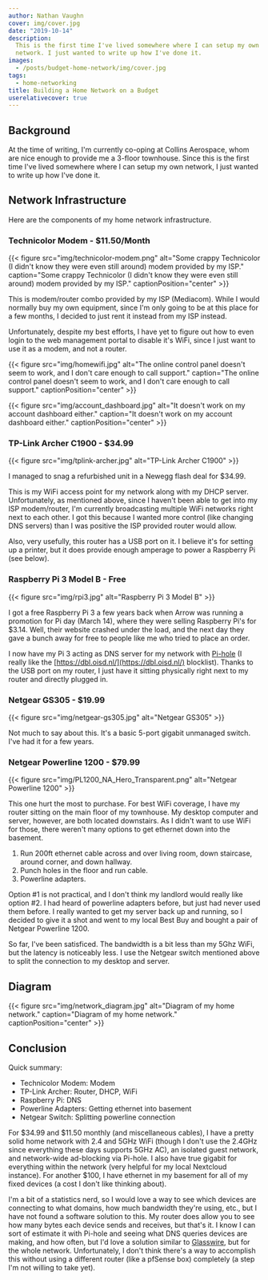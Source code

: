```yaml
---
author: Nathan Vaughn
cover: img/cover.jpg
date: "2019-10-14"
description:
  This is the first time I've lived somewhere where I can setup my own
  network. I just wanted to write up how I've done it.
images:
  - /posts/budget-home-network/img/cover.jpg
tags:
  - home-networking
title: Building a Home Network on a Budget
userelativecover: true
---
```


## Background

At the time of writing, I'm currently co-oping at Collins Aerospace, whom are
nice enough to provide me a 3-floor townhouse. Since this is the first time I've
lived somewhere where I can setup my own network, I just wanted to write up
how I've done it.

## Network Infrastructure

Here are the components of my home network infrastructure.

### Technicolor Modem - $11.50/Month

{{< figure src="img/technicolor-modem.png" alt="Some crappy Technicolor (I didn't know they were even still around) modem provided by my ISP." caption="Some crappy Technicolor (I didn't know they were even still around) modem provided by my ISP." captionPosition="center" >}}

This is modem/router combo provided by my ISP (Mediacom).
While I would normally buy my own equipment,
since I'm only going to be at this place for a few months,
I decided to just rent it instead from my ISP instead.

Unfortunately, despite
my best efforts, I have yet to figure out how to even login to the web management
portal to disable it's WiFi, since I just want to use it as a modem, and not a router.

{{< figure src="img/homewifi.jpg" alt="The online control panel doesn't seem to work, and I don't care enough to call support." caption="The online control panel doesn't seem to work, and I don't care enough to call support." captionPosition="center" >}}

{{< figure src="img/account_dashboard.jpg" alt="It doesn't work on my account dashboard either." caption="It doesn't work on my account dashboard either." captionPosition="center" >}}

### TP-Link Archer C1900 - $34.99

{{< figure src="img/tplink-archer.jpg" alt="TP-Link Archer C1900"  >}}

I managed to snag a refurbished unit in a Newegg flash deal for $34.99.

This is my WiFi access point for my network along with my DHCP server. Unfortunately,
as mentioned above, since I haven't been able to get into my ISP modem/router,
I'm currently broadcasting multiple WiFi networks right next to each other.
I got this because I wanted more control (like changing DNS servers) than I
was positive the ISP provided router would allow.

Also, very usefully, this router has a USB port on it. I believe it's for setting
up a printer, but it does provide enough amperage to power a Raspberry Pi (see below).

### Raspberry Pi 3 Model B - Free

{{< figure src="img/rpi3.jpg" alt="Raspberry Pi 3 Model B"  >}}

I got a free Raspberry Pi 3 a few years back when Arrow was running a promotion for
Pi day (March 14), where they were selling Raspberry Pi's for $3.14. Well, their
website crashed under the load, and the next day they gave a bunch away for free
to people like me who tried to place an order.

I now have my Pi 3 acting as DNS server for my network with
[Pi-hole](https://pi-hole.net) (I really like the
[https://dbl.oisd.nl/](https://dbl.oisd.nl/) blocklist). Thanks to the USB port on my
router, I just have it sitting physically right next to my router and directly
plugged in.

### Netgear GS305 - $19.99

{{< figure src="img/netgear-gs305.jpg" alt="Netgear GS305"  >}}

Not much to say about this. It's a basic 5-port gigabit unmanaged switch.
I've had it for a few years.

### Netgear Powerline 1200 - $79.99

{{< figure src="img/PL1200_NA_Hero_Transparent.png" alt="Netgear Powerline 1200"  >}}

This one hurt the most to purchase. For best WiFi coverage, I have my router
sitting on the main floor of my townhouse. My desktop computer and
server, however, are both located downstairs.
As I didn't want to use WiFi for those, there weren't many options
to get ethernet down into the basement.

1. Run 200ft ethernet cable across and over living room, down staircase, around corner,
   and down hallway.
2. Punch holes in the floor and run cable.
3. Powerline adapters.

Option #1 is not practical, and I don't think my landlord would really like option #2.
I had heard of powerline adapters before, but just had never used them before.
I really wanted to get my server back up and running, so I decided to give it a shot
and went to my local Best Buy and bought a pair of Netgear Powerline 1200.

So far, I've been satisficed. The bandwidth is a bit less than my 5Ghz WiFi, but the
latency is noticeably less. I use the Netgear switch mentioned above to split the
connection to my desktop and server.

## Diagram

{{< figure src="img/network_diagram.jpg" alt="Diagram of my home network." caption="Diagram of my home network." captionPosition="center" >}}

## Conclusion

Quick summary:

- Technicolor Modem: Modem
- TP-Link Archer: Router, DHCP, WiFi
- Raspberry Pi: DNS
- Powerline Adapters: Getting ethernet into basement
- Netgear Switch: Splitting powerline connection

For $34.99 and $11.50 monthly (and miscellaneous cables), I have a pretty solid
home network with 2.4 and 5GHz WiFi (though I don't use the 2.4GHz since
everything these days supports 5GHz AC), an isolated guest network, and network-wide
ad-blocking via Pi-hole. I also have true gigabit for everything within the network
(very helpful for my local Nextcloud instance).
For another $100, I have ethernet in my basement
for all of my fixed devices (a cost I don't like thinking about).

I'm a bit of a statistics nerd, so I would love a way to see which devices
are connecting to what domains, how much bandwidth they're using, etc.,
but I have not found a software solution to this. My router does
allow you to see how many bytes each device sends and receives, but that's it.
I know I can sort of estimate it with Pi-hole and seeing what DNS queries
devices are making, and how often, but I'd love a solution similar to
[Glasswire](https://www.glasswire.com/), but for the whole network. Unfortunately,
I don't think there's a way to accomplish this without using a different
router (like a pfSense box) completely (a step I'm not willing to take yet).
